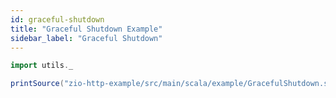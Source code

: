 ```yaml
---
id: graceful-shutdown
title: "Graceful Shutdown Example"
sidebar_label: "Graceful Shutdown"
---
```


```scala mdoc:passthrough
import utils._

printSource("zio-http-example/src/main/scala/example/GracefulShutdown.scala")
```
